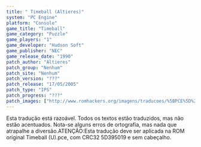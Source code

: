 ```yaml
---
title: " Timeball (Altieres)"
system: "PC Engine"
platform: "Console"
game_title: "Timeball"
game_category: "Puzzle"
game_players: "1"
game_developer: "Hudson Soft"
game_publisher: "NEC"
game_release_date: "1990"
patch_author: "Altieres"
patch_group: "Nenhum"
patch_site: "Nenhum"
patch_version: "???"
patch_release: "17/05/2005"
patch_type: "IPS"
patch_progress: "???"
patch_images: ["http://www.romhackers.org/imagens/traducoes/%5BPCE%5D%20Timeball%20-%20Altieres%20-%201.png","http://www.romhackers.org/imagens/traducoes/%5BPCE%5D%20Timeball%20-%20Altieres%20-%202.png","http://www.romhackers.org/imagens/traducoes/%5BPCE%5D%20Timeball%20-%20Altieres%20-%203.png"]
---
```

Esta tradução está razoável. Todos os textos estão traduzidos, mas não estão acentuados. Nota-se alguns erros de ortografia, mas nada que atrapalhe a diversão.ATENÇÃO:Esta tradução deve ser aplicada na ROM original Timeball (U).pce, com CRC32 5D395019 e sem cabeçalho.